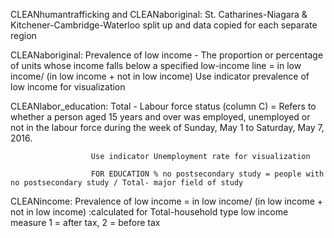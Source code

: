 CLEANhumantrafficking and CLEANaboriginal: St. Catharines-Niagara & Kitchener-Cambridge-Waterloo split up and data copied for each separate region

CLEANaboriginal:  Prevalence of low income - The proportion or percentage of units whose income falls below a specified low-income line
                   = in low income/ (in low income + not in low income)
                  Use indicator prevalence of low income for visualization

CLEANlabor_education: Total - Labour force status (column C) = Refers to whether a person aged 15 years and over was employed, 
                      unemployed or not in the labour force during the week of Sunday, May 1 to Saturday, May 7, 2016.

                      Use indicator Unemployment rate for visualization

                      FOR EDUCATION % no postsecondary study = people with no postsecondary study / Total- major field of study 

CLEANincome: Prevalence of low income = in low income/ (in low income + not in low income) :calculated for Total-household type
             low income measure 1 = after tax, 2 = before tax
